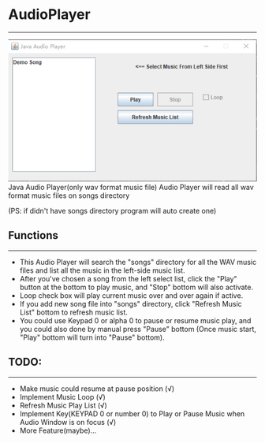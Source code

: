 # AudioPlayer
___
![AudioPlayer](/img/mainScene.png "AudioPlayer")
Java Audio Player(only wav format music file)
Audio Player will read all wav format music files on songs directory

(PS: if didn't have songs directory program will auto create one)

## Functions
___
* This Audio Player will search the "songs" directory for all the WAV music files and list all the music in the left-side music list.
* After you've chosen a song from the left select list, click the "Play" button at the bottom to play music, and "Stop" bottom will also activate.
* Loop check box will play current music over and over again if active.
* If you add new song file into "songs" directory, click "Refresh Music List" bottom to refresh music list.
* You could use Keypad 0 or alpha 0 to pause or resume music play, and you could also done by manual press "Pause" bottom (Once music start, "Play" bottom will turn into "Pause" bottom).


## TODO:
___
 * Make music could resume at pause position (√)
 * Implement Music Loop (√)
 * Refresh Music Play List (√)
 * Implement Key(KEYPAD 0 or number 0) to Play or Pause Music when Audio Window is on focus (√)
 * More Feature(maybe)...